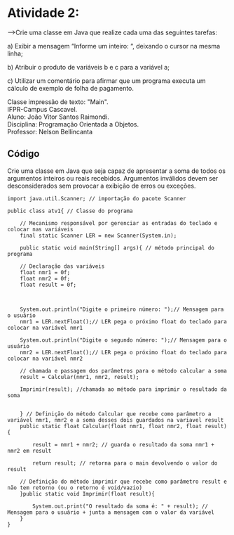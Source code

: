 # Atividade 2:

-->Crie uma classe em Java que realize cada uma das seguintes tarefas:

a) Exibir a mensagem “Informe um inteiro: “, deixando o cursor na mesma linha;

b) Atribuir o produto de variáveis b e c para a variável a;

c) Utilizar um comentário para afirmar que um programa executa um cálculo de exemplo de folha de pagamento.


Classe impressão de texto: "Main".     
IFPR-Campus Cascavel.     
Aluno: João Vitor Santos Raimondi.     
Disciplina: Programação Orientada a Objetos.     
Professor: Nelson Bellincanta     


## Código

Crie uma classe em Java que seja capaz de apresentar a soma de todos os argumentos inteiros ou reais recebidos. Argumentos inválidos devem ser desconsiderados sem provocar a exibição de erros ou exceções.
```
import java.util.Scanner; // importação do pacote Scanner

public class atv1{ // Classe do programa

    // Mecanismo responsável por gerenciar as entradas do teclado e colocar nas variáveis
    final static Scanner LER = new Scanner(System.in); 
    
    public static void main(String[] args){ // método principal do programa 
    
    // Declaração das variáveis        
    float nmr1 = 0f;
    float nmr2 = 0f;
    float result = 0f;



    System.out.println("Digite o primeiro número: ");// Mensagem para o usuário
    nmr1 = LER.nextFloat();// LER pega o próximo float do teclado para colocar na variável nmr1
    
    System.out.println("Digite o segundo número: ");// Mensagem para o usuário
    nmr2 = LER.nextFloat();// LER pega o próximo float do teclado para colocar na variável nmr2

    // chamada e passagem dos parâmetros para o método calcular a soma
    result = Calcular(nmr1, nmr2, result);
    
    Imprimir(result); //chamada ao método para imprimir o resultado da soma


    } // Definição do método Calcular que recebe como parâmetro a variável nmr1, nmr2 e a soma desses dois guardados na variavel result
    public static float Calcular(float nmr1, float nmr2, float result){
        
        result = nmr1 + nmr2; // guarda o resultado da soma nmr1 + nmr2 em result
        
        return result; // retorna para o main devolvendo o valor do result

    // Definição do método imprimir que recebe como parâmetro result e não tem retorno (ou o retorno é void/vazio)
    }public static void Imprimir(float result){
        
        System.out.print("O resultado da soma é: " + result); // Mensagem para o usuário + junta a mensagem com o valor da variável
    }
}
```

